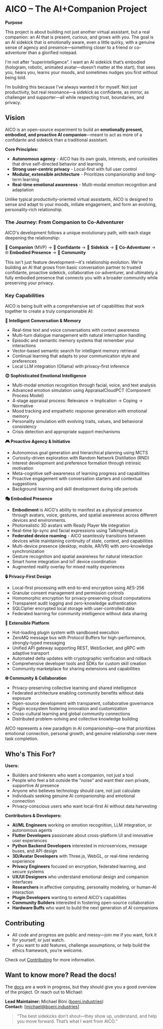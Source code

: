 # AICO – The AI+Companion Project

**Purpose**

This project is about building not just another virtual assistant, but a real companion: an AI that is present, curious, and grows with you. The goal is an AI sidekick that is emotionally aware, even a little quirky, with a genuine sense of agency and presence—something closer to a friend or co-adventurer than a glorified notepad.

I'm not after “superintelligence”. I want an AI sidekick that’s embodied (hologram, robotic, animated avatar—doesn’t matter at the start), that sees you, hears you, learns your moods, and sometimes nudges you first without being told.

I’m building this because I’ve always wanted it for myself. Not just productivity, but real resonance—a sidekick as confidante, as mirror, as challenger and supporter—all while respecting trust, boundaries, and privacy.

## Vision

AICO is an open-source experiment to build an **emotionally present, embodied, and proactive AI companion**—meant to act as more of a confidante and sidekick than a traditional assistant.

**Core Principles:**
- **Autonomous agency** - AICO has its own goals, interests, and curiosities that drive self-directed behavior and learning
- **Strong user-centric privacy** - Local-first with full user control
- **Modular, extensible architecture** - Prioritizes companionship and long-term learning
- **Real-time emotional awareness** - Multi-modal emotion recognition and adaptation

Unlike typical productivity-oriented virtual assistants, AICO is designed to sense and adapt to your moods, initiate engagement, and form an evolving, personality-rich relationship.

### The Journey: From Companion to Co-Adventurer

AICO's development follows a unique evolutionary path, with each stage deepening the relationship:

🤝 **Companion** (MVP) → 💭 **Confidante** → 🦾 **Sidekick** → 🌟 **Co-Adventurer** → 🌐 **Embodied Presence** → 🤝 **Community**

This isn't just feature development—it's relationship evolution. We're building an AI that grows from basic conversation partner to trusted confidante, proactive sidekick, collaborative co-adventurer, and ultimately a fully embodied presence that connects you with a broader community while preserving your privacy.

### Key Capabilities

AICO is being built with a comprehensive set of capabilities that work together to create a truly companionable AI:

**🧠 Intelligent Conversation & Memory**
- Real-time text and voice conversations with context awareness
- Multi-turn dialogue management with natural interruption handling
- Episodic and semantic memory systems that remember your interactions
- Vector-based semantic search for intelligent memory retrieval
- Continual learning that adapts to your communication style and preferences
- Local LLM integration (Ollama) with privacy-first inference

**😊 Sophisticated Emotional Intelligence**
- Multi-modal emotion recognition through facial, voice, and text analysis
- Advanced emotion simulation using AppraisalCloudPCT (Component Process Model)
- 4-stage appraisal process: Relevance → Implication → Coping → Normative
- Mood tracking and empathetic response generation with emotional memory
- Personality simulation with evolving traits, values, and behavioral consistency
- Crisis detection and appropriate support mechanisms

**🎮 Proactive Agency & Initiative**
- Autonomous goal generation and hierarchical planning using MCTS
- Curiosity-driven exploration with Random Network Distillation (RND)
- Interest development and preference formation through intrinsic motivation
- Meta-cognitive self-awareness of learning progress and capabilities
- Proactive engagement with conversation starters and contextual suggestions
- Background learning and skill development during idle periods

**🎭 Embodied Presence**
- **Embodiment** is AICO's ability to manifest as a physical presence through avatars, voice, gestures, and spatial awareness across different devices and environments.
- Photorealistic 3D avatars with Ready Player Me integration
- Real-time lip-sync and facial expressions using TalkingHead.js
- **Federated device roaming** - AICO seamlessly transitions between devices while maintaining continuity of state, context, and capabilities
- Multi-device presence (desktop, mobile, AR/VR) with zero-knowledge synchronization
- Gesture recognition and spatial awareness for natural interaction
- Smart home integration and IoT device coordination
- Augmented reality overlay for mixed reality experiences

**🔒 Privacy-First Design**
- Local-first processing with end-to-end encryption using AES-256
- Granular consent management and permission controls
- Homomorphic encryption for privacy-preserving cloud computations
- Transparent audit logging and zero-knowledge authentication
- SQLCipher encrypted local storage with user-controlled data
- Federated learning for community intelligence without data sharing

**🔌 Extensible Platform**
- Hot-loading plugin system with sandboxed execution
- ZeroMQ message bus with Protocol Buffers for high-performance, strongly-typed messaging
- Unified API gateway supporting REST, WebSocket, and gRPC with adaptive transport
- Automated delta updates with cryptographic verification and rollback
- Comprehensive developer tools and SDKs for custom skill creation
- Community marketplace for sharing extensions and capabilities

**🌐 Community & Collaboration**
- Privacy-preserving collective learning and shared intelligence
- Federated architecture enabling community benefits without data exposure
- Open-source development with transparent, collaborative governance
- Plugin ecosystem fostering innovation and customization
- Cross-cultural learning and global community connections
- Distributed problem-solving and collective knowledge building

AICO represents a new paradigm in AI companionship—one that prioritizes emotional connection, personal growth, and genuine relationship over mere task completion.

## Who's This For?

**Users:**
- Builders and tinkerers who want a companion, not just a tool
- People who feel a bit outside the "noise" and want their own private, supportive AI presence
- Anyone who believes technology should care, not just calculate
- Individuals seeking genuine AI companionship and emotional connection
- Privacy-conscious users who want local-first AI without data harvesting

**Contributors & Developers:**
- **AI/ML Engineers** working on emotion recognition, LLM integration, or autonomous agents
- **Flutter Developers** passionate about cross-platform UI and innovative user experiences
- **Python Backend Developers** interested in microservices, message buses, and API design
- **3D/Avatar Developers** with Three.js, WebGL, or real-time rendering experience
- **Privacy Engineers** focused on encryption, federated learning, and secure systems
- **UX/UI Designers** who understand emotional design and companion interfaces
- **Researchers** in affective computing, personality modeling, or human-AI interaction
- **Plugin Developers** wanting to extend AICO's capabilities
- **Community Builders** interested in fostering open-source collaboration
- **Hardware Buffs** who want to build the next generation of AI companions

## Contributing

- All code and progress are public and messy—join me if you want, fork it for yourself, or just watch.
- If you want to add features, challenge assumptions, or help build the ethics framework, you’re welcome.

Check out [Contributing](docs/development/contributing.md) for more information.


## Want to know more? Read the docs!

The [docs](https://boeni-industries.github.io/aico) are a work in progress, but they should give you a good overview of the project. Or reach out to Michael:

**Lead Maintainer:** Michael Böni ([boeni.industries](https://boeni.industries))  
**Contact:** [michael@boeni.industries]

> “The best sidekicks don’t shout—they show up, understand, and help you move forward. That’s what I want from AICO.”
